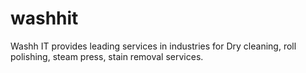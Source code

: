 # washhit
Washh IT provides leading services in industries for Dry cleaning, roll polishing, steam press, stain removal services.
